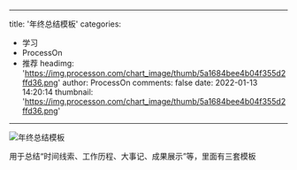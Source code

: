 
---
title: '年终总结模板'
categories: 
 - 学习
 - ProcessOn
 - 推荐
headimg: 'https://img.processon.com/chart_image/thumb/5a1684bee4b04f355d2ffd36.png'
author: ProcessOn
comments: false
date: 2022-01-13 14:20:14
thumbnail: 'https://img.processon.com/chart_image/thumb/5a1684bee4b04f355d2ffd36.png'
---

<div>   
<img class="thumb" alt="年终总结模板" src="https://img.processon.com/chart_image/thumb/5a1684bee4b04f355d2ffd36.png" referrerpolicy="no-referrer">
<p>用于总结“时间线索、工作历程、大事记、成果展示”等，里面有三套模板</p>  
</div>
            